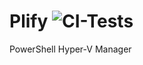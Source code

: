 # Plify ![CI-Tests](https://github.com/nairraf/Plify/workflows/CI-Tests/badge.svg)
PowerShell Hyper-V Manager

